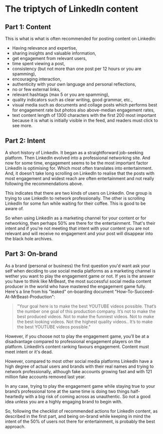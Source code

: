 # The triptych of LinkedIn content

## Part 1: Content

This is what is what is often recommended for posting content on LinkedIn:

- Having relevance and expertise, 
- sharing insights and valuable information, 
- get engagement from relevant users, 
- time spent viewing a post, 
- consistency (but not more than one post per 12 hours or you are spamming), 
- encouraging interaction, 
- authenticity with your own language and personal reflections, 
- no or few external links, 
- relevant hashtags (max 5 or you are spamming), 
- quality indicators such as clear writing, good grammar, etc., 
- visual media such as documents and collage posts which performs best for engagement rate but photos also above-median engagement rates, 
- text content length of 1300 characters with the first 200 most important because it is what is initially visible in the feed, and readers must click to see more. 

## Part 2: Intent

A short history of LinkedIn. It began as a straightforward job-seeking platform. Then  LinkedIn evolved into a professional networking site. And now for some time, engagement seems to be the most important factor LinkedIn is optimising for. Which most often translates into entertainment. And, it doesn't take long scrolling on LinkedIn to realise that the posts with most engagement and widest reach are often entertainment and not really following the recommendations above. 

This indicates that there are two kinds of users on LinkedIn. One group is trying to use LinkedIn to network professionally. The other is scrolling LinkedIn for some fun while waiting for their coffee. This is good to be aware of. 

So when using LinkedIn as a marketing channel for your content or for networking, then perhaps 50% are there for the entertainment. That's their intent and if you're not meeting that intent with your content you are not relevant and will receive no engagement and your post will disappear into the black hole archives. 

## Part 3: On-brand
As a brand (personal or business) the first question you'd want ask your self when deciding to use social media platforms as a marketing channel is wether you want to play the engagement game or not. If yes is the answer you have to think like MrBeast,  the most successful social media content producer in the world who have mastered the engagement game fully. Here's a line from his "leaked" on-boarding document "How-To-Succeed-At-MrBeast-Production": 

> "Your goal here is to make the best YOUTUBE videos possible. That’s
> the number one goal of this production company. It’s not to make the
> best produced videos. Not to make the funniest videos. Not to make the
> best looking videos. Not the highest quality videos.. It’s to make the
> best YOUTUBE videos possible."

However, if you choose not to play the engagement game, you’ll be at a disadvantage compared to professional engagement players on the platform. LinkedIn’s content ranking favours engagement. Content must meet intent or it's dead.

However, compared to most other social media platforms LinkedIn have a high degree of actual users and brands with their real names and trying to network professionally, although fake accounts growing fast and with 121 million fake accounts removed last year.

In any case, trying to play the engagement game while staying true to your brand’s professional tone at the same time is doing two things half-heartedly with a big risk of coming across as unauthentic. So not a good idea unless you are a highly engaging brand to begin with.

So, following the checklist of recommended actions for LinkedIn content, as described in the first part, and being on-brand while keeping in mind the intent of the 50% of users not there for entertainment, is probably the best approach. 
